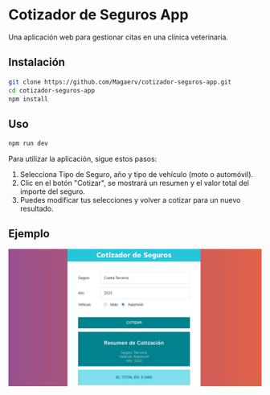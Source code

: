 # Cotizador de Seguros App

Una aplicación web para gestionar citas en una clínica veterinaria.

## Instalación

```bash
git clone https://github.com/Magaerv/cotizador-seguros-app.git
cd cotizador-seguros-app
npm install
```

## Uso

```bash
npm run dev
```

Para utilizar la aplicación, sigue estos pasos:

1. Selecciona Tipo de Seguro, año y tipo de vehículo (moto o automóvil).
2. Clic en el botón "Cotizar", se mostrará un resumen y el valor total del importe del seguro.
3. Puedes modificar tus selecciones y volver a cotizar para un nuevo resultado.

## Ejemplo

![Captura de Pantalla](/src/assets/CotizadorSeguros.jpg)
